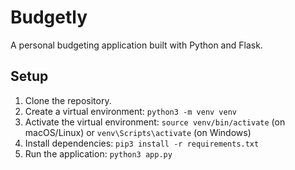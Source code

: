 # Budgetly

A personal budgeting application built with Python and Flask.

## Setup

1.  Clone the repository.
2.  Create a virtual environment: `python3 -m venv venv`
3.  Activate the virtual environment: `source venv/bin/activate` (on macOS/Linux) or `venv\Scripts\activate` (on Windows)
4.  Install dependencies: `pip3 install -r requirements.txt`
5.  Run the application: `python3 app.py`
